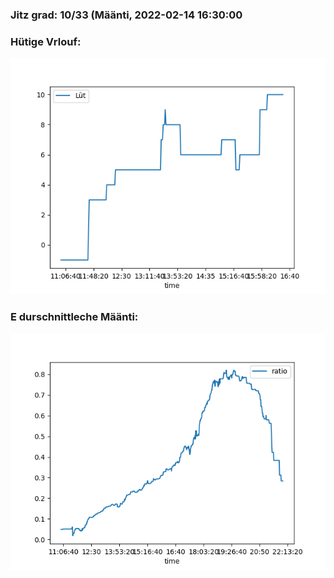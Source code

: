 ### Jitz grad: 10/33 (Määnti, 2022-02-14 16:30:00

### Hütige Vrlouf:
![Graph](Today.png)

### E durschnittleche Määnti:
![Graph](Määnti.png)